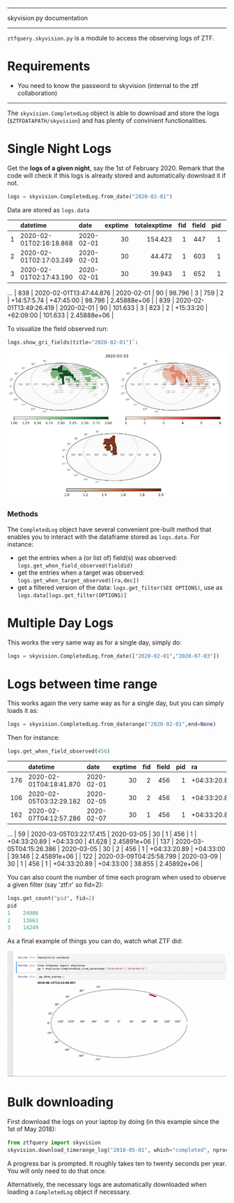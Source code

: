 ***
skyvision.py documentation
***

`ztfquery.skyvision.py` is a module to access the observing logs of ZTF.

# Requirements 
- You need to know the password to skyvision (internal to the ztf collaboration)

*** 

The `skyvision.CompletedLog` object is able to download and store the logs (`$ZTFDATAPATH/skyvision`) and has plenty of convinient functionalities.

# Single Night Logs

Get the **logs of a given night**, say the 1st of February 2020. Remark that the code will check if this logs is already stored and automatically download it if not.
```python
logs = skyvision.CompletedLog.from_date("2020-02-01")
```

Data are stored as `logs.data`

|     | datetime                | date       |   exptime |   totalexptime |   fid |   field |   pid | ra           | dec       |   totaltime |       obsjd |
|----:|:------------------------|:-----------|----------:|---------------:|------:|--------:|------:|:-------------|:----------|------------:|------------:|
|   1 | 2020-02-01T02:16:18.868 | 2020-02-01 |        30 |        154.423 |     1 |     447 |     1 | +00:20:57.39 | +04:33:00 |     154.423 | 2.45888e+06 |
|   2 | 2020-02-01T02:17:03.249 | 2020-02-01 |        30 |         44.472 |     1 |     603 |     1 | +01:34:9.22  | +26:09:00 |      44.472 | 2.45888e+06 |
|   3 | 2020-02-01T02:17:43.190 | 2020-02-01 |        30 |         39.943 |     1 |     652 |     1 | +02:06:50.27 | +33:21:00 |      39.943 | 2.45888e+06 |
...
| 838 | 2020-02-01T13:47:44.876 | 2020-02-01 |        90 |         98.796 |     3 |     759 |     2 | +14:57:5.74  | +47:45:00 |      98.796 | 2.45888e+06 |
| 839 | 2020-02-01T13:49:26.419 | 2020-02-01 |        90 |        101.633 |     3 |     823 |     2 | +15:33:20    | +62:09:00 |     101.633 | 2.45888e+06 |

To visualize the field observed run:
```python
logs.show_gri_fields(title="2020-02-01")`:
```

<p align="left">
  <img src="images/completedlogs_20200201.png" width="700" title="hover text">
</p>

### Methods

The `CompletedLog` object have several convenient pre-built method that enables you to interact with the dataframe stored as `logs.data`.
For instance:
  - get the entries when a (or list of) field(s)  was observed: `logs.get_when_field_observed(fieldid)`
  - get the entries when a target  was observed: `logs.get_when_target_observed([ra,dec])`
  - get a filtered version of the data: `logs.get_filter(SEE OPTIONS)`, use as `logs.data[logs.get_filter(OPTIONS)]`


# Multiple Day Logs

This works the very same way as for a single day, simply do:
```python
logs = skyvision.CompletedLog.from_date(["2020-02-01","2020-07-03"])
```

# Logs between time range

This works again the very same way as for a single day, but you can simply loads it as:

```python
logs = skyvision.CompletedLog.from_daterange("2020-02-01",end=None)
```

Then for instance:

```python
logs.get_when_field_observed(456)
```

|     | datetime                | date       |   exptime |   fid |   field |   pid | ra           | dec       |   totaltime |       obsjd |
|----:|:------------------------|:-----------|----------:|------:|--------:|------:|:-------------|:----------|------------:|------------:|
| 176 | 2020-02-01T04:18:41.870 | 2020-02-01 |        30 |     2 |     456 |     1 | +04:33:20.89 | +04:33:00 |      38.87  | 2.45888e+06 |
| 106 | 2020-02-05T03:32:29.182 | 2020-02-05 |        30 |     2 |     456 |     1 | +04:33:20.89 | +04:33:00 |      38.793 | 2.45888e+06 |
| 162 | 2020-02-07T04:12:57.286 | 2020-02-07 |        30 |     1 |     456 |     1 | +04:33:20.89 | +04:33:00 |      38.855 | 2.45889e+06 |
...
|  59 | 2020-03-05T03:22:17.415 | 2020-03-05 |        30 |     1 |     456 |     1 | +04:33:20.89 | +04:33:00 |      41.628 | 2.45891e+06 |
| 137 | 2020-03-05T04:15:26.386 | 2020-03-05 |        30 |     2 |     456 |     1 | +04:33:20.89 | +04:33:00 |      39.146 | 2.45891e+06 |
| 122 | 2020-03-09T04:25:58.799 | 2020-03-09 |        30 |     1 |     456 |     1 | +04:33:20.89 | +04:33:00 |      38.855 | 2.45892e+06 |


You can also count the number of time each program when used to observe a given filter (say 'ztf:r' so fid=2):
```python
logs.get_count("pid", fid=2)
pid
1    24986
2    13661
3    14249
```

As a final example of things you can do, watch what ZTF did:

![](images/logsurvey.gif)

# Bulk downloading

First download the logs on your laptop by doing (in this example since the 1st of May 2018):
```python
from ztfquery import skyvision
skyvision.download_timerange_log("2018-05-01", which="completed", nprocess=4)
```
A progress bar is prompted. It roughly takes ten to twenty seconds per year. You will only need to do that once.

Alternatively, the necessary logs are automatically downloaded when loading a `CompletedLog` object if necessary.
